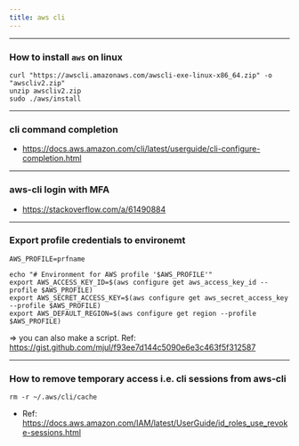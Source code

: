 ```yaml
---
title: aws cli
---
```


----
### How to install `aws` on linux

```shell
curl "https://awscli.amazonaws.com/awscli-exe-linux-x86_64.zip" -o "awscliv2.zip"
unzip awscliv2.zip
sudo ./aws/install
```
----
### cli command completion
- https://docs.aws.amazon.com/cli/latest/userguide/cli-configure-completion.html

----
### aws-cli login with MFA

- https://stackoverflow.com/a/61490884

----
### Export profile credentials to environemt

```shell
AWS_PROFILE=prfname

echo "# Environment for AWS profile '$AWS_PROFILE'"
export AWS_ACCESS_KEY_ID=$(aws configure get aws_access_key_id --profile $AWS_PROFILE)
export AWS_SECRET_ACCESS_KEY=$(aws configure get aws_secret_access_key --profile $AWS_PROFILE)
export AWS_DEFAULT_REGION=$(aws configure get region --profile $AWS_PROFILE)
```

=> you can also make a script. Ref: https://gist.github.com/mjul/f93ee7d144c5090e6e3c463f5f312587

----
### How to remove temporary access i.e. cli sessions from aws-cli

```shell
rm -r ~/.aws/cli/cache
```
- Ref: https://docs.aws.amazon.com/IAM/latest/UserGuide/id_roles_use_revoke-sessions.html
